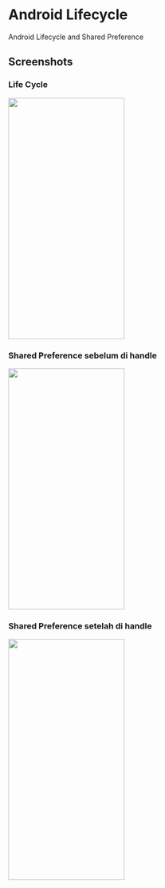 # Android Lifecycle

Android Lifecycle and Shared Preference

## Screenshots

### Life Cycle
<img src="https://github.com/nuryadincjr/android-lifecycle/blob/main/img/1.gif" width="233" height="483"> 

### Shared Preference sebelum di handle
<img src="https://github.com/nuryadincjr/android-lifecycle/blob/main/img/2.gif" width="233" height="483">

### Shared Preference setelah di handle

<img src="https://github.com/nuryadincjr/android-lifecycle/blob/main/img/3.gif" width="233" height="483">
